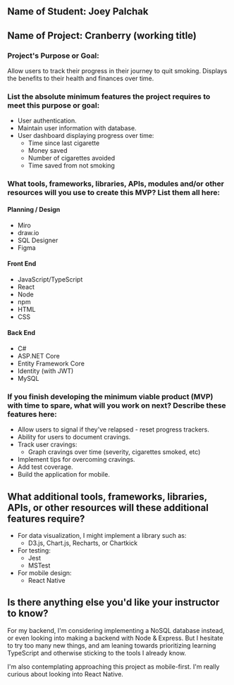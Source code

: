 ## Name of Student: Joey Palchak

## Name of Project: Cranberry (working title)

### Project's Purpose or Goal:

Allow users to track their progress in their journey to quit smoking. Displays the benefits to their health and finances over time.

### List the absolute minimum features the project requires to meet this purpose or goal:

* User authentication.
* Maintain user information with database.
* User dashboard displaying progress over time:
  * Time since last cigarette
  * Money saved
  * Number of cigarettes avoided
  * Time saved from not smoking

### What tools, frameworks, libraries, APIs, modules and/or other resources will you use to create this MVP? List them all here:

#### Planning / Design

* Miro
* draw.io
* SQL Designer
* Figma

#### Front End

* JavaScript/TypeScript
* React
* Node
* npm
* HTML
* CSS

#### Back End

* C#
* ASP.NET Core
* Entity Framework Core
* Identity (with JWT)
* MySQL

### If you finish developing the minimum viable product (MVP) with time to spare, what will you work on next? Describe these features here:

* Allow users to signal if they've relapsed - reset progress trackers.
* Ability for users to document cravings.
* Track user cravings:
  * Graph cravings over time (severity, cigarettes smoked, etc)
* Implement tips for overcoming cravings.
* Add test coverage.
* Build the application for mobile.
  
## What additional tools, frameworks, libraries, APIs, or other resources will these additional features require?

* For data visualization, I might implement a library such as:
  * D3.js, Chart.js, Recharts, or Chartkick
* For testing:
  * Jest
  * MSTest
* For mobile design:
  * React Native

## Is there anything else you'd like your instructor to know?

For my backend, I'm considering implementing a NoSQL database instead, or even looking into making a backend with Node & Express. But I hesitate to try too many new things, and am leaning towards prioritizing learning TypeScript and otherwise sticking to the tools I already know.

I'm also contemplating approaching this project as mobile-first. I'm really curious about looking into React Native.